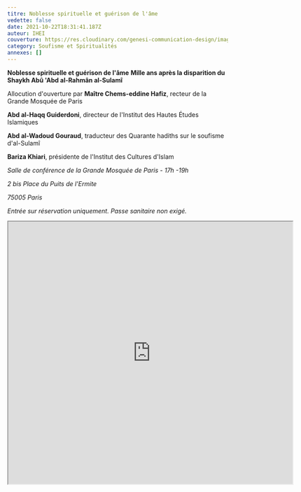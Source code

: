 ```yaml
---
titre: Noblesse spirituelle et guérison de l'âme
vedette: false
date: 2021-10-22T18:31:41.187Z
auteur: IHEI
couverture: https://res.cloudinary.com/genesi-communication-design/image/upload/v1633458785/Sulami_IHEI_Paris_oct._2021_efzc1l.png
category: Soufisme et Spiritualités
annexes: []
---
```

**Noblesse spirituelle et guérison de l'âme**
**Mille ans après la disparition du Shaykh Abû 'Abd al-Rahmân al-Sulamî**

Allocution d'ouverture par **Maître Chems-eddine Hafiz**, recteur de la Grande Mosquée de Paris

**Abd al-Haqq Guiderdoni**, directeur de l'Institut des Hautes Études Islamiques

**Abd al-Wadoud Gouraud**, traducteur des Quarante hadiths sur le soufisme d'al-Sulamî

**Bariza Khiari**, présidente de l'Institut des Cultures d'Islam

*Salle de conférence de la Grande Mosquée de Paris - 17h -19h*

*2 bis Place du Puits de l'Ermite*

*75005 Paris*

*Entrée sur réservation uniquement. Passe sanitaire non exigé.*

<iframe  src="https://widget.weezevent.com/ticket/E767289/?code=57526&locale=fr-FR&width_auto=1&color_primary=00AEEF" width="650" height="600" ></iframe>